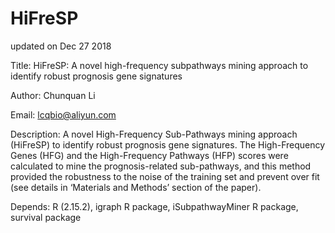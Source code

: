 # HiFreSP
updated on Dec 27 2018

Title: HiFreSP: A novel high-frequency subpathways mining approach to identify robust prognosis gene signatures

Author: Chunquan Li

Email: lcqbio@aliyun.com

Description: A novel High-Frequency Sub-Pathways mining approach (HiFreSP) to identify robust prognosis gene signatures. The High-Frequency Genes (HFG) and the High-Frequency Pathways (HFP) scores were calculated to mine the prognosis-related sub-pathways, and this method provided the robustness to the noise of the training set and prevent over fit (see details in ‘Materials and Methods’ section of the paper). 

Depends: R (2.15.2), igraph R package, iSubpathwayMiner R package, survival package

